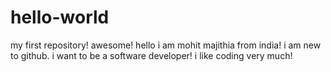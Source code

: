 # hello-world
my first repository! awesome!
hello i am mohit majithia from india!
i am new to github. i want to be a software developer!
i like coding very much!
